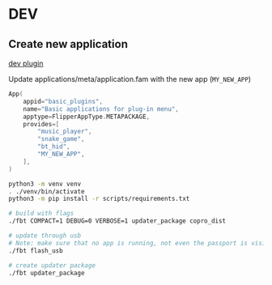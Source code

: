 # DEV

## Create new application

[dev plugin](./DEV-plugin-tutorial.md)

Update applications/meta/application.fam with the new app (`MY_NEW_APP`)

```c
App(
    appid="basic_plugins",
    name="Basic applications for plug-in menu",
    apptype=FlipperAppType.METAPACKAGE,
    provides=[
        "music_player",
        "snake_game",
        "bt_hid",
        "MY_NEW_APP",
    ],
)

```



```bash
python3 -m venv venv
. ./venv/bin/activate
python3 -m pip install -r scripts/requirements.txt

# build with flags
./fbt COMPACT=1 DEBUG=0 VERBOSE=1 updater_package copro_dist

# update through usb
# Note: make sure that no app is running, not even the passport is visible
./fbt flash_usb

# create updater package
./fbt updater_package
```
